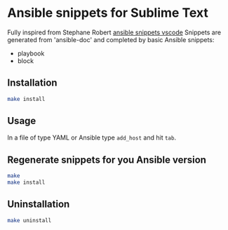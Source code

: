 # Ansible snippets for Sublime Text

Fully inspired from Stephane Robert [ansible snippets vscode](https://github.com/stephrobert/ansible-snippets/)
Snippets are generated from 'ansible-doc' and completed by basic Ansible snippets:
* playbook
* block

## Installation

```bash
make install
```

## Usage

In a file of type YAML or Ansible type `add_host` and hit `tab`.


## Regenerate snippets for you Ansible version

```bash
make
make install
```

## Uninstallation

```bash
make uninstall
```
